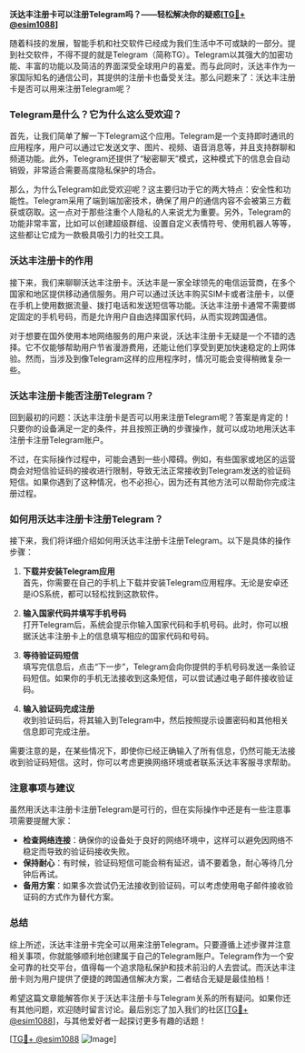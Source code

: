 **沃达丰注册卡可以注册Telegram吗？——轻松解决你的疑惑[[TG💪+ @esim1088](https://t.me/s/esim1088)]**

随着科技的发展，智能手机和社交软件已经成为我们生活中不可或缺的一部分。提到社交软件，不得不提的就是Telegram（简称TG）。Telegram以其强大的加密功能、丰富的功能以及简洁的界面深受全球用户的喜爱。而与此同时，沃达丰作为一家国际知名的通信公司，其提供的注册卡也备受关注。那么问题来了：沃达丰注册卡是否可以用来注册Telegram呢？

### Telegram是什么？它为什么这么受欢迎？

首先，让我们简单了解一下Telegram这个应用。Telegram是一个支持即时通讯的应用程序，用户可以通过它发送文字、图片、视频、语音消息等，并且支持群聊和频道功能。此外，Telegram还提供了“秘密聊天”模式，这种模式下的信息会自动销毁，非常适合需要高度隐私保护的场合。

那么，为什么Telegram如此受欢迎呢？这主要归功于它的两大特点：安全性和功能性。Telegram采用了端到端加密技术，确保了用户的通信内容不会被第三方截获或窃取。这一点对于那些注重个人隐私的人来说尤为重要。另外，Telegram的功能非常丰富，比如可以创建超级群组、设置自定义表情符号、使用机器人等等，这些都让它成为一款极具吸引力的社交工具。

### 沃达丰注册卡的作用

接下来，我们来聊聊沃达丰注册卡。沃达丰是一家全球领先的电信运营商，在多个国家和地区提供移动通信服务。用户可以通过沃达丰购买SIM卡或者注册卡，以便在手机上使用数据流量、拨打电话和发送短信等功能。沃达丰注册卡通常不需要绑定固定的手机号码，而是允许用户自由选择国家代码，从而实现跨国通信。

对于想要在国外使用本地网络服务的用户来说，沃达丰注册卡无疑是一个不错的选择。它不仅能够帮助用户节省漫游费用，还能让他们享受到更加快速稳定的上网体验。然而，当涉及到像Telegram这样的应用程序时，情况可能会变得稍微复杂一些。

### 沃达丰注册卡能否注册Telegram？

回到最初的问题：沃达丰注册卡是否可以用来注册Telegram呢？答案是肯定的！只要你的设备满足一定的条件，并且按照正确的步骤操作，就可以成功地用沃达丰注册卡注册Telegram账户。

不过，在实际操作过程中，可能会遇到一些小障碍。例如，有些国家或地区的运营商会对短信验证码的接收进行限制，导致无法正常接收到Telegram发送的验证码短信。如果你遇到了这种情况，也不必担心，因为还有其他方法可以帮助你完成注册过程。

### 如何用沃达丰注册卡注册Telegram？

接下来，我们将详细介绍如何用沃达丰注册卡注册Telegram。以下是具体的操作步骤：

1. **下载并安装Telegram应用**  
   首先，你需要在自己的手机上下载并安装Telegram应用程序。无论是安卓还是iOS系统，都可以轻松找到这款软件。

2. **输入国家代码并填写手机号码**  
   打开Telegram后，系统会提示你输入国家代码和手机号码。此时，你可以根据沃达丰注册卡上的信息填写相应的国家代码和号码。

3. **等待验证码短信**  
   填写完信息后，点击“下一步”，Telegram会向你提供的手机号码发送一条验证码短信。如果你的手机无法接收到这条短信，可以尝试通过电子邮件接收验证码。

4. **输入验证码完成注册**  
   收到验证码后，将其输入到Telegram中，然后按照提示设置密码和其他相关信息即可完成注册。

需要注意的是，在某些情况下，即使你已经正确输入了所有信息，仍然可能无法接收到验证码短信。这时，你可以考虑更换网络环境或者联系沃达丰客服寻求帮助。

### 注意事项与建议

虽然用沃达丰注册卡注册Telegram是可行的，但在实际操作中还是有一些注意事项需要提醒大家：

- **检查网络连接**：确保你的设备处于良好的网络环境中，这样可以避免因网络不稳定而导致的验证码接收失败。
- **保持耐心**：有时候，验证码短信可能会稍有延迟，请不要着急，耐心等待几分钟后再试。
- **备用方案**：如果多次尝试仍无法接收到验证码，可以考虑使用电子邮件接收验证码的方式作为替代方案。

### 总结

综上所述，沃达丰注册卡完全可以用来注册Telegram。只要遵循上述步骤并注意相关事项，你就能够顺利地创建属于自己的Telegram账户。Telegram作为一个安全可靠的社交平台，值得每一个追求隐私保护和技术前沿的人去尝试。而沃达丰注册卡则为用户提供了便捷的跨国通信解决方案，二者结合无疑是最佳拍档！

希望这篇文章能解答你关于沃达丰注册卡与Telegram关系的所有疑问。如果你还有其他问题，欢迎随时留言讨论。最后别忘了加入我们的社区[[TG💪+ @esim1088](https://t.me/s/esim1088)]，与其他爱好者一起探讨更多有趣的话题！

[[TG💪+ @esim1088](https://t.me/s/esim1088) ![Image](https://i.postimg.cc/4NQfJmqS/Snipaste-2025-05-13-00-14-12.png)]